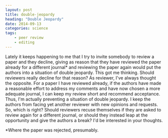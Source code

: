 ```yaml
---
layout: post
title: double-jeopardy
heading: "Double Jeopardy"
date: 2014-09-13
categories: science
tags:
    - peer review
    - editing
---
```

Lately it keeps happening to me that I try to invite somebody to review a paper and they decline, giving as reason that they have reviewed the paper already for a different journal* and reviewing the paper again would put the authors into a situation of double jeopardy. This got me thinking. Should reviewers really decline for that reason? As reviewer, I've always thought the opposite. For a paper I have reviewed already, if the authors have made a reasonable effort to address my comments and have now chosen a more adequate journal, I can keep my review short and recommend acceptance. Thus, I'm actually preventing a situation of double jeopardy. I keep the authors from facing yet another reviewer with new opinions and requests. So, which is right? Should reviewers recuse themselves if they are asked to review again for a different journal, or should they instead leap at the opportunity and give the authors a break? I'd be interested in your thoughts.

<!--more-->

*Where the paper was rejected, presumably.

